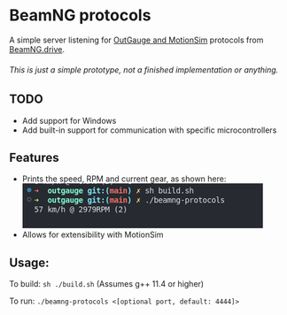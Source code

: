 # BeamNG protocols
A simple server listening for [OutGauge and MotionSim](https://documentation.beamng.com/modding/protocols/) protocols from [BeamNG.drive](https://www.beamng.com/).
###### This is just a simple prototype, not a finished implementation or anything.

## TODO
* Add support for Windows
* Add built-in support for communication with specific microcontrollers

## Features
* Prints the speed, RPM and current gear, as shown here:
![Screenshot of logging](https://github.com/purifiedfr/beamng-protocols/blob/main/screenshot2.png?raw=true)
* Allows for extensibility with MotionSim

## Usage:
To build: `sh ./build.sh` (Assumes g++ 11.4 or higher)

To run: `./beamng-protocols <[optional port, default: 4444]>`
